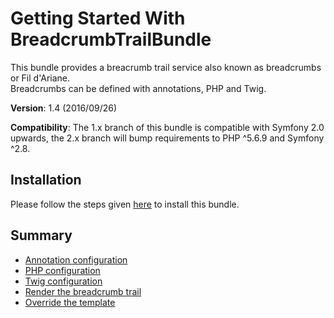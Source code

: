 Getting Started With BreadcrumbTrailBundle
==========================================

This bundle provides a breacrumb trail service also known as breadcrumbs or Fil d'Ariane.  
Breadcrumbs can be defined with annotations, PHP and Twig.

**Version**: 1.4 (2016/09/26) 

**Compatibility**: The 1.x branch of this bundle is compatible with Symfony 2.0 upwards, the 2.x branch will
bump requirements to PHP ^5.6.9 and Symfony ^2.8.

## Installation

Please follow the steps given [here](https://github.com/Abhoryo/APYBreadcrumbTrailBundle/blob/master/Resources/doc/installation.md) to install this bundle.

## Summary

 - [Annotation configuration](Resources/doc/annotation_configuration.md)
 - [PHP configuration](Resources/doc/php_configuration.md)
 - [Twig configuration](Resources/doc/twig_configuration.md)
 - [Render the breadcrumb trail](Resources/doc/rendering.md)
 - [Override the template](Resources/doc/override_template.md)
